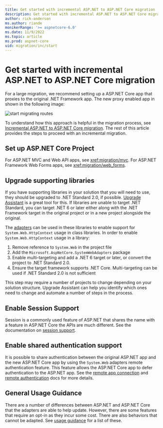 ```yaml
---
title: Get started with incremental ASP.NET to ASP.NET Core migration
description: Get started with incremental ASP.NET to ASP.NET Core migration
author: rick-anderson
ms.author: riande
monikerRange: '>= aspnetcore-6.0'
ms.date: 11/9/2022
ms.topic: article
ms.prod: aspnet-core
uid: migration/inc/start
---
```


# Get started with incremental ASP.NET to ASP.NET Core migration

For a large migration, we recommend setting up a ASP.NET Core app that proxies to the original .NET Framework app. The new proxy enabled app in shown in the following image:

![start migrating routes](~/migration/inc/overview/static/nop.png)

To understand how this approach is helpful in the migration process, see [Incremental ASP.NET to ASP.NET Core migration](xref:migration/inc/overview). The rest of this article provides the steps to proceed with an incremental migration.

## Set up ASP.NET Core Project

For ASP.NET MVC and Web API apps, see <xref:migration/mvc>.
For ASP.NET Framework Web Forms apps, see <xref:migration/web_forms>.

## Upgrade supporting libraries

If you have supporting libraries in your solution that you will need to use, they should be upgraded to .NET Standard 2.0, if possible.  [Upgrade Assistant](https://github.com/dotnet/upgrade-assistant) is a great tool for this. If libraries are unable to target .NET Standard, you can target .NET 6 or later either along with the .NET Framework target in the original project or in a new project alongside the original.

The [adapters](xref:migration/inc/adapters) can be used in these libraries to enable support for `System.Web.HttpContext` usage in class libraries. In order to enable `System.Web.HttpContext` usage in a library:

1. Remove reference to `System.Web` in the project file
1. Add the `Microsoft.AspNetCore.SystemWebAdapters` package
1. Enable multi-targeting and add a .NET 6 target or later, or convert the project to .NET Standard 2.0.
1. Ensure the target framework supports .NET Core. Multi-targeting can be used if .NET Standard 2.0 is not sufficient

This step may require a number of projects to change depending on your solution structure. Upgrade Assistant can help you identify which ones need to change and automate a number of steps in the process.

## Enable Session Support

Session is a commonly used feature of ASP.NET that shares the name with a feature in ASP.NET Core the APIs are much different. See the documentation on [session support](xref:migration/inc/session).

## Enable shared authentication support

It is possible to share authentication between the original ASP.NET app and the new ASP.NET Core app by using the `System.Web` adapters remote authentication feature. This feature allows the ASP.NET Core app to defer authentication to the ASP.NET app. See the [remote app connection](xref:migration/inc/remote-app-setup) and [remote authentication](xref:migration/inc/remote-authentication) docs for more details.

## General Usage Guidance

There are a number of differences between ASP.NET and ASP.NET Core that the adapters are able to help update. However, there are some features that require an opt-in as they incur some cost. There are also behaviors that cannot be adapted. See [usage guidance](xref:migration/inc/usage_guidance) for a list of these.
